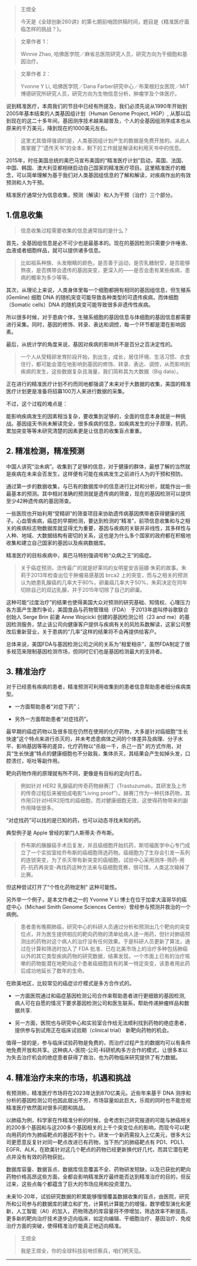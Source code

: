 > 王煜全
> 
> 今天是《全球创新260讲》的第七期前哨团供稿时间，题目是《精准医疗面临怎样的挑战？》。

> 文章作者 1：
> 
> Winnie Zhao, 哈佛医学院／麻省总医院研究人员，研究方向为干细胞和基因治疗。

> 文章作者 2：
> 
> Yvonne Y Li, 哈佛医学院／Dana Farber研究中心／布莱根妇女医院／MIT博德研究所研究人员，研究方向为生物信息分析，肿瘤学及个体医疗。

说到精准医疗，本周我们的节目中已经有所提及，我们必须先说从1990年开始到2005年基本结束的人类基因组计划（Human Genome Project, HGP）, 从那以后到现在的这二十多年间，基因测序技术越来越普及，个人的全基因组测序成本也从原来的千万美元，降到现在的1000美元左右。

> 这里尤其值得强调的是，人类基因组计划产生的数据是免费开放的。从此人类掌握了“遗传天书”的全本，剩下的工作就是解读和利用天书中的信息。

2015年，时任美国总统的奥巴马宣布美国的“精准医疗计划”启动，英国、法国、中国、韩国、澳大利亚都相继启动自己国家的精准医疗项目。这里精准医疗的概念，可以简单理解为基于我们对人类基因组信息的了解和解读，对疾病作出的有效预测和人为干预。

精准医疗通常分为信息收集，预测（解读）和人为干预（治疗）三个部分。

## 1.信息收集

> 信息收集过程需要收集的信息通常指的是什么？

首先，全基因组信息是必不可少也是最基本的。现在的基因检测只需要少许唾液、血液或者细胞样品，就可以提供诸多信息。

> 比如祖系种族、头发眼睛的颜色，是否善于运动，是否乳糖耐受，是否能够熬夜，是否携带会遗传的基因突变，更深入的——是否会患有某些疾病，患病的概率为多少等等。

其次，从理论上来说，人类身体里每一个细胞都拥有相同的基因组信息，但生殖系 (Gemline) 细胞 DNA 的随机突变可能导致各种类型的可遗传疾病，而体细胞（Somatic cells）DNA 的随机突变可能导致很多非遗传性疾病。

所以很多时候，对于患病个体，生殖系细胞的基因信息与体细胞的基因信息都需要进行采集。同时，基因的修饰、转录、表达和调控，每一个环节都是潜在影响因素。

最后，从统计学的角度来说，基因对疾病的影响并不是百分之百决定性的。

> 一个人从受精卵发育阶段开始，到出生，成长，居住环境、生活习惯、衣食住行，都可能会潜在地影响到基因的修饰、转录、表达、调控，从而影响到疾病的发生，这些数据复杂且海量，我们简称其为大数据（Big data）。

正在进行的精准医疗计划不约而同地都强调了未来对于大数据的收集，美国的精准医疗计划更是准备将招募100万人来进行数据的采集。

不过，这个过程的难点是：

能影响疾病发生的因素相当复杂，要收集到足够的，全面的信息本身就是一种挑战。基因组天书尚未解读完全，很多疾病的信息，如疾病发生的分子原理，抗药，累加突变等等未研究清楚的因素更是让信息的收集盲点重重。

## 2. 精准检测，精准预测

中国人讲究“治未病”。收集到了足够的信息，对于健康的群体，最想了解的当然就是疾病在未来会否发生，这样便有可能在疾病发生之前进行人为的干预和预防。

通过第一步的数据收集，与已有的数据库中的信息进行比对和分析，就能作出一些最基本的预测。其中相对准确的预测就是遗传病的筛查，现在的基因检测可以提供至少42种遗传病的基因筛查。

一些医院也开始利用“受精卵”的筛查项目来协助遗传病基因携带者获得健康的孩子。心血管疾病，癌症的早期检测，要达到检测的“精准”，前项信息收集和与之相关的疾病标志物数据库就显得尤为重要，基因与疾病的关联并非线性，其多样性与人种、地域、大数据结构有密切的关系，这也是为什么多个国家的政府都在积极地收集和建立自己国家的基因以及疾病数据库。

精准医疗的目标疾病中，奥巴马特别强调号称“众病之王”的癌症。

> 关于癌症预测，流传最广的就是好莱坞的女明星安吉丽娜·朱莉的故事。朱莉于2013年检查出位于肿瘤易感基因 brca2 上的突变，而与之相关的预测认为她患乳腺癌的几率大于80%，卵巢癌几率大于50%，朱莉决定在同年切除自己的双边乳腺，并于2015年切除了自己的卵巢。

这种可能“过度治疗”的结果也使得美国大众对预测的研究基础、知情权、心理压力各方面产生激烈争论，美国食品与药物管理局（FDA） 于2013年底叫停谷歌联合创始人 Serge Brin 前妻 Anne Wojcicki 创建的基因检测公司（23 and me）的基因检测服务，禁止该公司向健康客户提供与疾病有关的风险系数解读，这家公司整改后重新营业，关于患病的“几率”这样的结果将不会再提供给客户。

总体来说，美国FDA与基因检测公司之间的关系为“相爱相杀”，虽然FDA制定了很多规范来限制基因检测市场，但同时它们也是基因检测最大的支持者。

## 3. 精准治疗

对于已经患有疾病的患者，精准预测可利用收集到的患者信息帮助患者细分疾病类型。

* 一方面帮助患者“对症下药”；

* 另外一方面帮助患者“对症找药”。

最早期的癌症药物以及很多现在仍然在使用的化疗药物，大多是针对癌细胞“生长快速”这个特点来进行杀灭的，并未考虑患病体之间的个体差异及病理、分子水平、影响基因等等的差异，化疗药物以“杀敌一千，杀己一百” 的方式作用，对具“生长快速”特点的健康细胞也不分敌我，集体杀灭，其结果会产生如掉头发，口腔溃烂，呕吐等副作用。

靶向药物作用的原理就有所不同，更像是有目标的定向打击。

> 例如针对 HER2 乳腺癌的传奇药物赫赛汀（Trastuzumab，其研发及上市的传奇过程后来被拍成电影“Living proof”）。赫赛汀作为一种抗体药物，其作用只针对HER2阳性的癌细胞，而对健康细胞无效，这使得药物带来的副作用降低很多。

“对症找药”可以找的是已知的药，也可以动态寻找未知的药。

典型例子是 Apple 曾经的掌门人斯蒂夫·乔布斯。

> 乔布斯的胰腺癌手术后复发，并且癌细胞开始抗药，斯坦福医学中心专门成立了一个实验室给乔布斯的癌细胞筛选药物。癌细胞为了生存会引发一系列的连锁突变，为了杀灭带有新突变的癌细胞，试验中心采用测序-筛药-用药-抗药再突变-再找药这种方法来与癌细胞竞赛，很可惜，人类这次输掉了比赛。

但这种尝试打开了“个性化药物定制” 这种可能性。

另外举一个例子，是本文作者之一的 Yvonne Y Li 博士在位于加拿大温哥华的癌症中心（Michael Smith Genome Sciences Centre）曾经参与预测并救治的一个病例。

> 患者患有晚期肺癌，研究中心的科研人员通过分析和预测出几个靶向的突变位点，并为医生提供相应的靶向药物的清单给病人逐一用药，但针对肺癌预测出的药物对这个病人的治疗没有任何效果。于是科研人员更新了算法，通过在计算和筛选时加入了 FDA 批准、已在北美市场上的治疗多种包括肺癌以外的其它类型疾病药物的研究数据，结果发现，一个市面上已有的治疗咳嗽的药物能潜在地靶向这个患者癌细胞具有的某一特定突变，该患者用此药后成功地延长了数年的生命。

在欧美地区，比较常见的癌症诊疗模式是多方合作式的。

* 一方面医院通过和癌症基因检测公司合作来帮助患者进行更细致的基因检测, 病人可在自愿的情况下要求基因检测公司和医生联系，帮助传递肿瘤样品和数据共享.

* 另一方面，医院也与研究中心和实验室合作给无法顺利找到药物的绝症患者，提供参与到试用正在临床试验期（clinical trial） 新靶向药物的机会。

值得一提的是，参与临床试验药物是免费的，而治疗过程产生的数据均可以有条件地免费开放和共享。这种病人-医院-公司-科研机构多方合作的模式，让很多本以为失去治疗机会的绝症患者获得了救治，也为药物临床研究提供了有力数据。

## 4. 精准治疗未来的市场，机遇和挑战

有预测称，精准医疗市场将在2023年达到870亿美元。近些年来基于 DNA 测序和分析的基因检测公司也因此层出不穷，市场容量如此巨大，乐观的同时也不能忽视精准医疗依然面对很多问题和挑战。

以肺癌为例，科学家在作精准分析的时候，会考虑到己研究报道的可能与肺癌相关的200多个基因和与这200多个基因相关的上千个突变位点的影响，而现今可以靶向用药的作为肺癌靶点的基因不到十个。研发一个新药需投入上亿美元，很多大公司更愿意反复针对同一靶点改进已有药物，当下热门的肺癌靶点有 PD1、PDL1、EGFR、ALK，在欧美针对这几个靶点的药物已经更新换代好几代，而其它潜在靶点并没有有效的药物获批。

数据库容量、数据盲点、数据库信息覆盖不全、药物研发短缺，以及已获批的靶向药物价格高昂这些方面，全都会影响精准医疗最终能否达到精准治疗的目的，但反过来，这些点每个都蕴含了巨大的市场应用和投资潜力。

未来10-20年，试验研究数据的积累能够慢慢覆盖数据收集的盲点，由医院，研究所和公司参与的数据库的建立和扩充，计算机计算能力的增强，数学模型演化和更新，人工智能（AI）的加入，药物筛选的库容量将不停增加，筛选效率不断提高，更多新的靶向治疗技术逐步迈向临床，如定向编辑、干细胞治疗、基因治疗、免疫治疗方面的突破，使得精准治疗能真正地迈向精准。

> 王煜全
> 
> 我是王煜全，你的全球科技前哨侦察兵，咱们明天见。

---
